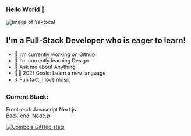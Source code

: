 ### Hello World 👋

![Image of Yaktocat](https://s30776.pcdn.co/wp-content/uploads/2020/04/AdobeStock_305233591.jpeg)

## I'm a Full-Stack Developer who is eager to learn!

- 🔭 I’m currently working on Github
- 🌱 I’m currently learning Design
- 💬 Ask me about Anything
- 🙌🏼 2021 Goals: Learn a new language
- ⚡ Fun fact: I love music

### Current Stack:

Front-end: Javascript Next.js
<br/>
Back-end: Node.js

[![Combo's GitHub stats](https://github-readme-stats.vercel.app/api?username=iamcombo&theme=algolia&show_icons=true)](https://github.com/iamcombo/github-readme-stats)
